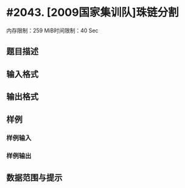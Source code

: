# #2043. [2009国家集训队]珠链分割

内存限制：259 MiB时间限制：40 Sec

## 题目描述

## 输入格式

## 输出格式

## 样例

### 样例输入

### 样例输出

## 数据范围与提示
